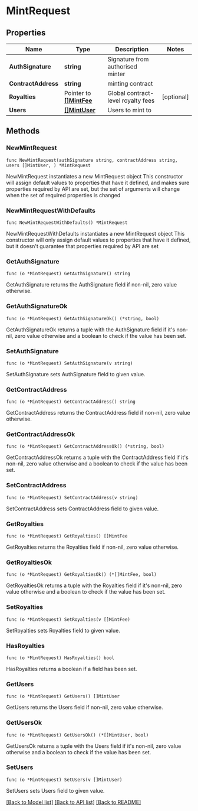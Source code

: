 # MintRequest

## Properties

Name | Type | Description | Notes
------------ | ------------- | ------------- | -------------
**AuthSignature** | **string** | Signature from authorised minter | 
**ContractAddress** | **string** | minting contract | 
**Royalties** | Pointer to [**[]MintFee**](MintFee.md) | Global contract-level royalty fees | [optional] 
**Users** | [**[]MintUser**](MintUser.md) | Users to mint to | 

## Methods

### NewMintRequest

`func NewMintRequest(authSignature string, contractAddress string, users []MintUser, ) *MintRequest`

NewMintRequest instantiates a new MintRequest object
This constructor will assign default values to properties that have it defined,
and makes sure properties required by API are set, but the set of arguments
will change when the set of required properties is changed

### NewMintRequestWithDefaults

`func NewMintRequestWithDefaults() *MintRequest`

NewMintRequestWithDefaults instantiates a new MintRequest object
This constructor will only assign default values to properties that have it defined,
but it doesn't guarantee that properties required by API are set

### GetAuthSignature

`func (o *MintRequest) GetAuthSignature() string`

GetAuthSignature returns the AuthSignature field if non-nil, zero value otherwise.

### GetAuthSignatureOk

`func (o *MintRequest) GetAuthSignatureOk() (*string, bool)`

GetAuthSignatureOk returns a tuple with the AuthSignature field if it's non-nil, zero value otherwise
and a boolean to check if the value has been set.

### SetAuthSignature

`func (o *MintRequest) SetAuthSignature(v string)`

SetAuthSignature sets AuthSignature field to given value.


### GetContractAddress

`func (o *MintRequest) GetContractAddress() string`

GetContractAddress returns the ContractAddress field if non-nil, zero value otherwise.

### GetContractAddressOk

`func (o *MintRequest) GetContractAddressOk() (*string, bool)`

GetContractAddressOk returns a tuple with the ContractAddress field if it's non-nil, zero value otherwise
and a boolean to check if the value has been set.

### SetContractAddress

`func (o *MintRequest) SetContractAddress(v string)`

SetContractAddress sets ContractAddress field to given value.


### GetRoyalties

`func (o *MintRequest) GetRoyalties() []MintFee`

GetRoyalties returns the Royalties field if non-nil, zero value otherwise.

### GetRoyaltiesOk

`func (o *MintRequest) GetRoyaltiesOk() (*[]MintFee, bool)`

GetRoyaltiesOk returns a tuple with the Royalties field if it's non-nil, zero value otherwise
and a boolean to check if the value has been set.

### SetRoyalties

`func (o *MintRequest) SetRoyalties(v []MintFee)`

SetRoyalties sets Royalties field to given value.

### HasRoyalties

`func (o *MintRequest) HasRoyalties() bool`

HasRoyalties returns a boolean if a field has been set.

### GetUsers

`func (o *MintRequest) GetUsers() []MintUser`

GetUsers returns the Users field if non-nil, zero value otherwise.

### GetUsersOk

`func (o *MintRequest) GetUsersOk() (*[]MintUser, bool)`

GetUsersOk returns a tuple with the Users field if it's non-nil, zero value otherwise
and a boolean to check if the value has been set.

### SetUsers

`func (o *MintRequest) SetUsers(v []MintUser)`

SetUsers sets Users field to given value.



[[Back to Model list]](../README.md#documentation-for-models) [[Back to API list]](../README.md#documentation-for-api-endpoints) [[Back to README]](../README.md)


